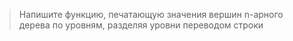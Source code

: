 >Напишите функцию, печатающую значения вершин n-арного дерева по уровням, разделяя уровни переводом строки